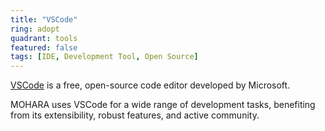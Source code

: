 ```yaml
---
title: "VSCode"
ring: adopt
quadrant: tools
featured: false
tags: [IDE, Development Tool, Open Source]
---
```


[VSCode](https://code.visualstudio.com/) is a free, open-source code editor developed by Microsoft.

MOHARA uses VSCode for a wide range of development tasks, benefiting from its extensibility, robust features, and active community.
